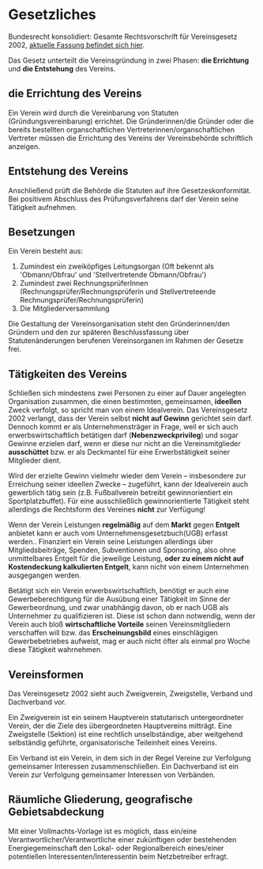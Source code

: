 # Gesetzliches

Bundesrecht konsolidiert: Gesamte Rechtsvorschrift für Vereinsgesetz 2002, [aktuelle Fassung befindet sich hier](https://www.ris.bka.gv.at/GeltendeFassung.wxe?Abfrage=Bundesnormen&Gesetzesnummer=20001917).

Das Gesetz unterteilt die Vereinsgründung in zwei Phasen: **die Errichtung** und **die Entstehung** des Vereins.

## die Errichtung des Vereins

Ein Verein wird durch die Vereinbarung von Statuten (Gründungsvereinbarung) errichtet. Die Gründerinnen/die Gründer oder die bereits bestellten organschaftlichen Vertreterinnen/organschaftlichen Vertreter müssen die Errichtung des Vereins der Vereinsbehörde schriftlich anzeigen.

## Entstehung des Vereins
Anschließend prüft die Behörde die Statuten auf ihre Gesetzeskonformität. Bei positivem Abschluss des Prüfungsverfahrens darf der Verein seine Tätigkeit aufnehmen.

## Besetzungen
Ein Verein besteht aus:
1. Zumindest ein zweiköpfiges Leitungsorgan (Oft bekennt als 'Obmann/Obfrau' und 'Stellvertretende Obmann/Obfrau')
2. Zumindest zwei RechnungsprüferInnen (Rechnungsprüfer/Rechnungsprüferin und Stellvertreteende Rechnungsprüfer/Rechnungsprüferin)
3. Die Mitgliederversammlung

Die Gestaltung der Vereinsorganisation steht den Gründerinnen/den Gründern und den zur späteren Beschlussfassung über Statutenänderungen berufenen Vereinsorganen im Rahmen der Gesetze frei.

## Tätigkeiten des Vereins

Schließen sich mindestens zwei Personen zu einer auf Dauer angelegten Organisation zusammen, die einen bestimmten, gemeinsamen, **ideellen** Zweck verfolgt, so spricht man von einem Idealverein. Das Vereinsgesetz 2002 verlangt, dass der Verein selbst **nicht auf Gewinn** gerichtet sein darf. Dennoch kommt er als Unternehmensträger in Frage, weil er sich auch erwerbswirtschaftlich betätigen darf (**Nebenzweckprivileg**) und sogar Gewinne erzielen darf, wenn er diese nur nicht an die Vereinsmitglieder **ausschüttet** bzw. er als Deckmantel für eine Erwerbstätigkeit seiner Mitglieder dient.

Wird der erzielte Gewinn vielmehr wieder dem Verein – insbesondere zur Erreichung seiner ideellen Zwecke – zugeführt, kann der Idealverein auch gewerblich tätig sein (z.B. Fußballverein betreibt gewinnorientiert ein Sportplatzbuffet). Für eine ausschließlich gewinnorientierte Tätigkeit steht allerdings die Rechtsform des Vereines **nicht** zur Verfügung!

Wenn der Verein Leistungen **regelmäßig** auf dem **Markt** gegen **Entgelt** anbietet kann er auch vom Unternehmensgesetzbuch(UGB) erfasst werden.. Finanziert ein Verein seine Leistungen allerdings über Mitgliedsbeiträge, Spenden, Subventionen und Sponsoring, also ohne unmittelbares Entgelt für die jeweilige Leistung, **oder zu einem nicht auf Kostendeckung kalkulierten Entgelt**, kann nicht von einem Unternehmen ausgegangen werden.

Betätigt sich ein Verein erwerbswirtschaftlich, benötigt er auch eine Gewerbeberechtigung für die Ausübung einer Tätigkeit im Sinne der Gewerbeordnung, und zwar unabhängig davon, ob er nach UGB als Unternehmer zu qualifizieren ist. Diese ist schon dann notwendig, wenn der Verein auch bloß **wirtschaftliche Vorteile** seinen Vereinsmitgliedern verschaffen will bzw. das **Erscheinungsbild** eines einschlägigen Gewerbebetriebes aufweist, mag er auch nicht öfter als einmal pro Woche diese Tätigkeit wahrnehmen.

## Vereinsformen

Das Vereinsgesetz 2002 sieht auch Zweigverein, Zweigstelle, Verband und Dachverband vor.

Ein Zweigverein ist ein seinem Hauptverein statutarisch untergeordneter Verein, der die Ziele des übergeordneten Hauptvereins mitträgt. Eine Zweigstelle (Sektion) ist eine rechtlich unselbständige, aber weitgehend selbständig geführte, organisatorische Teileinheit eines Vereins.

Ein Verband ist ein Verein, in dem sich in der Regel Vereine zur Verfolgung gemeinsamer Interessen zusammenschließen. Ein Dachverband ist ein Verein zur Verfolgung gemeinsamer Interessen von Verbänden.

## Räumliche Gliederung, geografische Gebietsabdeckung

Mit einer Vollmachts-Vorlage ist es möglich, dass ein/eine Verantwortlicher/Verantwortliche einer zukünftigen oder bestehenden Energiegemeinschaft den Lokal- oder Regionalbereich eines/einer potentiellen Interessenten/Interessentin beim Netzbetreiber erfragt.